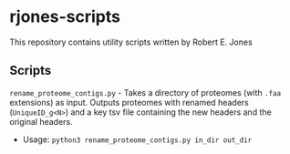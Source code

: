 # rjones-scripts

This repository contains utility scripts written by Robert E. Jones

## Scripts

`rename_proteome_contigs.py` - Takes a directory of proteomes (with `.faa` extensions) as input. Outputs proteomes with renamed headers (`UniqueID_g<N>`) and a key tsv file containing the new headers and the original headers.
- Usage: `python3 rename_proteome_contigs.py in_dir out_dir`